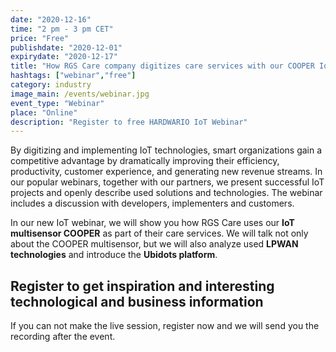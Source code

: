 ```yaml
---
date: "2020-12-16"
time: "2 pm - 3 pm CET"
price: "Free"
publishdate: "2020-12-01"
expirydate: "2020-12-17"
title: "How RGS Care company digitizes care services with our COOPER IoT multisensor"
hashtags: ["webinar","free"]
category: industry
image_main: /events/webinar.jpg
event_type: "Webinar"
place: "Online"
description: "Register to free HARDWARIO IoT Webinar"
---
```


<div class = "row">
<div class = "col pr-30">

<p>By digitizing and implementing IoT technologies, smart organizations gain a competitive advantage by dramatically improving their efficiency, productivity, customer experience, and generating new revenue streams. In our popular webinars, together with our partners, we present successful IoT projects and openly describe used solutions and technologies. The webinar includes a discussion with developers, implementers and customers.</p>

<p>In our new IoT webinar, we will show you how RGS Care uses our <strong>IoT multisensor COOPER</strong> as part of their care services. We will talk not only about the COOPER multisensor, but we will also analyze used <strong>LPWAN technologies</strong> and introduce the <strong>Ubidots platform</strong>.</p>

</div>
<div class = "col-12 col-md-5">
<div class = "px-10 py-20 mb-20 shadow">
<h2 class = "font-weight-black font-24 font-md-24 mb-20">Register to get inspiration and interesting technological and business information</h2>
<script charset="utf-8" type="text/javascript" src="//js.hsforms.net/forms/shell.js"></script>
<script>
jQuery(window).scroll(function() {
if (!jQuery('.hbspt-form').length) {
hbspt.forms.create({
    portalId: "5453210",
    formId: "e982126e-7772-4c4a-aa9f-b2dcee02d2bc"
});
}
});
</script>

<p class = "font-14 font-lnh16">If you can not make the live session, register now and we will send you the recording after the event.</p>
</div>
</div>
</div>